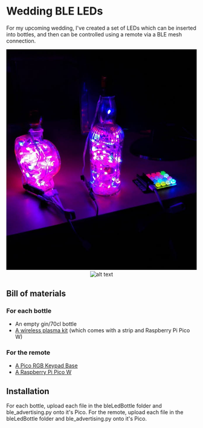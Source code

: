 # Wedding BLE LEDs
For my upcoming wedding, I've created a set of LEDs which can be inserted into bottles, and then can be controlled using a remote via a BLE mesh connection.

<div align="center">

![alt text](https://github.com/Willybood/Wedding-BLE-LEDs/blob/main/bottleRemoteImage.jpg)
![alt text](https://github.com/Willybood/Wedding-BLE-LEDs/blob/main/bottleDemoVideo.gif)

</div>

 ## Bill of materials
 ### For each bottle
 - An empty gin/70cl bottle
 - [A wireless plasma kit](https://shop.pimoroni.com/products/wireless-plasma-kit?variant=40372594704467) (which comes with a strip and Raspberry Pi Pico W)
 ### For the remote
 - [A Pico RGB Keypad Base](https://shop.pimoroni.com/products/pico-rgb-keypad-base?variant=32369517166675)
 - [A Raspberry Pi Pico W](https://shop.pimoroni.com/products/raspberry-pi-pico-w?variant=40059369619539)

 ## Installation
For each bottle, upload each file in the bleLedBottle folder and ble_advertising.py onto it's Pico.
For the remote, upload each file in the bleLedBottle folder and ble_advertising.py onto it's Pico.
